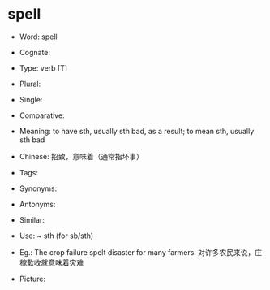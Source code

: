 # spell

- Word: spell
- Cognate: 

- Type: verb [T]
- Plural: 
- Single: 
- Comparative: 
- Meaning: to have sth, usually sth bad, as a result; to mean sth, usually sth bad
- Chinese: 招致，意味着（通常指坏事）
- Tags: 
- Synonyms: 
- Antonyms: 
- Similar: 
- Use: ~ sth (for sb/sth)
- Eg.: The crop failure spelt disaster for many farmers. 对许多农民来说，庄稼歉收就意味着灾难
- Picture: 

